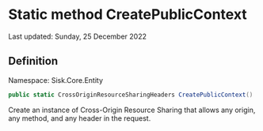 # Static method CreatePublicContext
Last updated: Sunday, 25 December 2022

## Definition
Namespace: Sisk.Core.Entity

```csharp
public static CrossOriginResourceSharingHeaders CreatePublicContext()
```

Create an instance of Cross-Origin Resource Sharing that allows any origin, any method, and any header in the request.

